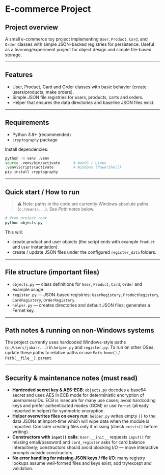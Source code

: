 # E-commerce Project

## Project overview
A small e-commerce toy project implementing `User`, `Product`, `Card`, and `Order` classes with simple JSON-backed registries for persistence. Useful as a learning/experiment project for object design and simple file-based storage.

---

## Features
- User, Product, Card and Order classes with basic behavior (create users/products, make orders).
- Simple JSON file registries for users, products, carts and orders.
- Helper that ensures the data directories and baseline JSON files exist.

---

## Requirements
- Python 3.8+ (recommended)
- `cryptography` package

Install dependencies:
```bash
python -m venv .venv
source .venv/bin/activate      # macOS / Linux
.venv\Scripts\activate         # Windows (PowerShell)
pip install cryptography
```

---

## Quick start / How to run
> ⚠️ Note: paths in the code are currently Windows absolute paths (`c:/Users/...`). See *Path notes* below.

```bash
# from project root
python objects.py
```

This will:
- create product and user objects (the script ends with example `Product` and `User` instantiation).
- create / update JSON files under the configured `register_data` folders.

---

## File structure (important files)
- `objects.py` — class definitions for `User`, `Product`, `Card`, `Order` and example usage.
- `register.py` — JSON-based registries: `UserRegistery`, `ProductRegistery`, `CardRegistery`, `OrderRegistery`.
- `helper.py` — creates directories and default JSON files; generates a Fernet key.

---

## Path notes & running on non-Windows systems
The project currently uses hardcoded Windows-style paths (`c:/Users/jabar/...`) in `helper.py` and `register.py`. To run on other OSes, update these paths to relative paths or use `Path.home()` / `Path(__file__).parent`.

---

## Security & maintenance notes (must read)
- **Hardcoded secret key & AES-ECB**: `objects.py` decodes a base64 secret and uses AES in ECB mode for deterministic encryption of usernames/IDs. ECB is insecure for many use cases; avoid hardcoding keys and prefer authenticated modes (GCM) or use `Fernet` (already imported in helper) for symmetric encryption.
- **Helper overwrites files on every run**: `helper.py` writes empty `{}` to the data JSONs at import-time which will wipe data when the module is imported. Consider creating files only if missing (check `exists()` before writing).
- **Constructors with `input()` calls**: `User.__init__` requests `input()` for missing email/password and `card_register` asks for card balance interactively; constructors should avoid blocking I/O — move interactive prompts outside constructors.
- **No error handling for missing JSON keys / file I/O**: many registry lookups assume well-formed files and keys exist; add try/except and validation.


